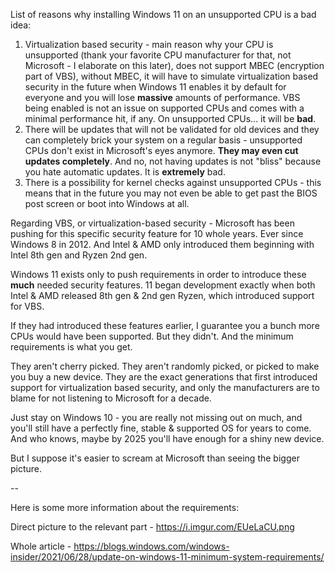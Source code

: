 List of reasons why installing Windows 11 on an unsupported CPU is a bad idea:

1. Virtualization based security - main reason why your CPU is unsupported (thank your favorite CPU manufacturer for that, not Microsoft - I elaborate on this later), does not support MBEC (encryption part of VBS), without MBEC, it will have to simulate virtualization based security in the future when Windows 11 enables it by default for everyone and you will lose **massive** amounts of performance. VBS being enabled is not an issue on supported CPUs and comes with a minimal performance hit, if any. On unsupported CPUs... it will be **bad**.
2. There will be updates that will not be validated for old devices and they can completely brick your system on a regular basis - unsupported CPUs don't exist in Microsoft's eyes anymore. **They may even cut updates completely**. And no, not having updates is not "bliss" because you hate automatic updates. It is **extremely** bad.
3. There is a possibility for kernel checks against unsupported CPUs - this means that in the future you may not even be able to get past the BIOS post screen or boot into Windows at all.

Regarding VBS, or virtualization-based security - Microsoft has been pushing for this specific security feature for 10 whole years. Ever since Windows 8 in 2012. And Intel & AMD only introduced them beginning with Intel 8th gen and Ryzen 2nd gen.

Windows 11 exists only to push requirements in order to introduce these **much** needed security features. 11 began development exactly when both Intel & AMD released 8th gen & 2nd gen Ryzen, which introduced support for VBS.

If they had introduced these features earlier, I guarantee you a bunch more CPUs would have been supported. But they didn't. And the minimum requirements is what you get.

They aren't cherry picked. They aren't randomly picked, or picked to make you buy a new device. They are the exact generations that first introduced support for virtualization based security, and only the manufacturers are to blame for not listening to Microsoft for a decade.

Just stay on Windows 10 - you are really not missing out on much, and you'll still have a perfectly fine, stable & supported OS for years to come. And who knows, maybe by 2025 you'll have enough for a shiny new device.

But I suppose it's easier to scream at Microsoft than seeing the bigger picture. 

--

Here is some more information about the requirements:

Direct picture to the relevant part - https://i.imgur.com/EUeLaCU.png

Whole article - https://blogs.windows.com/windows-insider/2021/06/28/update-on-windows-11-minimum-system-requirements/
